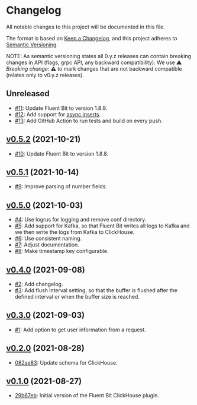 # Changelog

All notable changes to this project will be documented in this file.

The format is based on [Keep a Changelog](https://keepachangelog.com/en/1.0.0/), and this project adheres to [Semantic Versioning](https://semver.org/spec/v2.0.0.html).

NOTE: As semantic versioning states all 0.y.z releases can contain breaking changes in API (flags, grpc API, any backward compatibility). We use :warning: *Breaking change:* :warning: to mark changes that are not backward compatible (relates only to v0.y.z releases).

## Unreleased

- [#11](https://github.com/kobsio/fluent-bit-clickhouse/pull/11): Update Fluent Bit to version 1.8.9.
- [#12](https://github.com/kobsio/fluent-bit-clickhouse/pull/12): Add support for [async inserts](https://clickhouse.com/blog/en/2021/clickhouse-v21.11-released/#async-inserts).
- [#13](https://github.com/kobsio/fluent-bit-clickhouse/pull/13): Add GitHub Action to run tests and build on every push.

## [v0.5.2](https://github.com/kobsio/fluent-bit-clickhouse/releases/tag/v0.5.2) (2021-10-21)

- [#10](https://github.com/kobsio/fluent-bit-clickhouse/pull/10): Update Fluent Bit to version 1.8.8.

## [v0.5.1](https://github.com/kobsio/fluent-bit-clickhouse/releases/tag/v0.5.1) (2021-10-14)

- [#9](https://github.com/kobsio/fluent-bit-clickhouse/pull/9): Improve parsing of number fields.

## [v0.5.0](https://github.com/kobsio/fluent-bit-clickhouse/releases/tag/v0.5.0) (2021-10-03)

- [#4](https://github.com/kobsio/fluent-bit-clickhouse/pull/4): Use logrus for logging and remove conf directory.
- [#5](https://github.com/kobsio/fluent-bit-clickhouse/pull/5): Add support for Kafka, so that Fluent Bit writes all logs to Kafka and we then write the logs from Kafka to ClickHouse.
- [#6](https://github.com/kobsio/fluent-bit-clickhouse/pull/6): Use consistent naming.
- [#7](https://github.com/kobsio/fluent-bit-clickhouse/pull/7): Adjust documentation.
- [#8](https://github.com/kobsio/fluent-bit-clickhouse/pull/8): Make timestamp key configurable.

## [v0.4.0](https://github.com/kobsio/fluent-bit-clickhouse/releases/tag/v0.4.0) (2021-09-08)

- [#2](https://github.com/kobsio/fluent-bit-clickhouse/pull/2): Add changelog.
- [#3](https://github.com/kobsio/fluent-bit-clickhouse/pull/3): Add flush interval setting, so that the buffer is flushed after the defined interval or when the buffer size is reached.

## [v0.3.0](https://github.com/kobsio/fluent-bit-clickhouse/releases/tag/v0.3.0) (2021-09-03)

- [#1](https://github.com/kobsio/fluent-bit-clickhouse/pull/1): Add option to get user information from a request.

## [v0.2.0](https://github.com/kobsio/fluent-bit-clickhouse/releases/tag/v0.2.0) (2021-08-28)

- [082ae83](https://github.com/kobsio/fluent-bit-clickhouse/commit/082ae831865160a0c2884aea900384c6535cbcea): Update schema for ClickHouse.

## [v0.1.0](https://github.com/kobsio/fluent-bit-clickhouse/releases/tag/v0.1.0) (2021-08-27)

- [29b67eb](https://github.com/kobsio/fluent-bit-clickhouse/commit/29b67eb4f3088387d8fb52798e36cc8686a7da36): Initial version of the Fluent Bit ClickHouse plugin.
